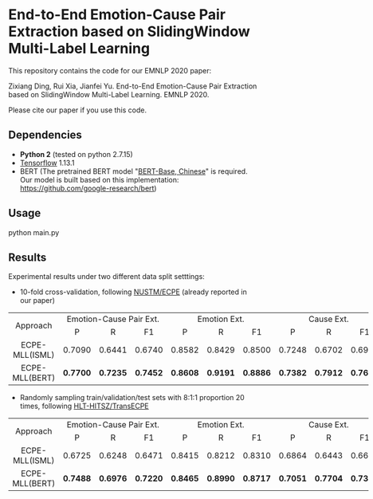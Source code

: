 
# End-to-End Emotion-Cause Pair Extraction based on SlidingWindow Multi-Label Learning

This repository contains the code for our EMNLP 2020 paper:


Zixiang Ding, Rui Xia, Jianfei Yu. End-to-End Emotion-Cause Pair Extraction based on SlidingWindow Multi-Label Learning. EMNLP 2020.

Please cite our paper if you use this code.

## Dependencies

- **Python 2** (tested on python 2.7.15)
- [Tensorflow](https://github.com/tensorflow/tensorflow) 1.13.1
- BERT (The pretrained BERT model "[BERT-Base, Chinese](https://storage.googleapis.com/bert_models/2018_11_03/chinese_L-12_H-768_A-12.zip)" is required. Our model is built based on
this implementation: https://github.com/google-research/bert)




## Usage

python main.py

## Results

Experimental results under two different data split setttings:

- 10-fold cross-validation, following [NUSTM/ECPE](https://github.com/NUSTM/ECPE) (already reported in our paper)

<table align='center' border=0 cellpadding=0 cellspacing=0 width=722 style='border-collapse:
 collapse;table-layout:fixed;width:542pt'>
 <col width=146 style='mso-width-source:userset;mso-width-alt:5205;width:110pt'>
 <col width=64 span=9 style='width:48pt'>
 <tr height=19 style='height:14.4pt'>
  <td align='center'rowspan=2 height=38 class=xl636700 width=146 style='height:28.8pt;
  width:110pt'>Approach</td>
  <td align='center'colspan=3 class=xl636700 width=192 style='border-left:none;width:144pt'>Emotion-Cause
  Pair Ext.</td>
  <td align='center'colspan=3 class=xl636700 width=192 style='border-left:none;width:144pt'>Emotion Ext.</td>
  <td align='center'colspan=3 class=xl636700 width=192 style='border-left:none;width:144pt'>C<font
  class="font56700">ause Ext.</font></td>
 </tr>
 <tr height=19 style='height:14.4pt'>
  <td align='center'height=19 class=xl666700 style='height:14.4pt;border-top:none;border-left:
  none'>P</td>
  <td align='center'class=xl666700 style='border-top:none;border-left:none'>R</td>
  <td align='center'class=xl666700 style='border-top:none;border-left:none'>F1</td>
  <td align='center'class=xl666700 style='border-top:none;border-left:none'>P</td>
  <td align='center'class=xl666700 style='border-top:none;border-left:none'>R</td>
  <td align='center'class=xl666700 style='border-top:none;border-left:none'>F1</td>
  <td align='center'class=xl666700 style='border-top:none;border-left:none'>P</td>
  <td align='center'class=xl666700 style='border-top:none;border-left:none'>R</td>
  <td align='center'class=xl666700 style='border-top:none;border-left:none'>F1</td>
 </tr>
 <tr height=19 style='height:14.4pt'>
  <td align='center'height=19 class=xl636700 style='height:14.4pt;border-top:none'>ECPE-MLL(ISML)</td>
  <td align='center'class=xl646700 style='border-top:none;border-left:none'>0.7090</td>
  <td align='center'class=xl646700 style='border-top:none;border-left:none'>0.6441</td>
  <td align='center'class=xl646700 style='border-top:none;border-left:none'>0.674<font
  class="font56700">0</font></td>
  <td align='center'class=xl646700 style='border-top:none;border-left:none'>0.8582</td>
  <td align='center'class=xl646700 style='border-top:none;border-left:none'>0.8429</td>
  <td align='center'class=xl646700 style='border-top:none;border-left:none'>0.85<font
  class="font56700">00</font></td>
  <td align='center'class=xl646700 style='border-top:none;border-left:none'>0.7248</td>
  <td align='center'class=xl646700 style='border-top:none;border-left:none'>0.6702</td>
  <td align='center'class=xl646700 style='border-top:none;border-left:none'>0.695<font
  class="font56700">0</font></td>
 </tr>
<tr height=19 style='height:14.4pt'>
  <td align='center'height=19 class=xl636700 style='height:14.4pt;border-top:none'>ECPE-MLL(BERT)</td>
  <td align='center'class=xl656700 style='border-top:none;border-left:none'> <b>0.7700</b>  </td>
  <td align='center'class=xl656700 style='border-top:none;border-left:none'> <b>0.7235</b> </td>
  <td align='center'class=xl656700 style='border-top:none;border-left:none'> <b>0.7452</b> </td>
  <td align='center'class=xl656700 style='border-top:none;border-left:none'> <b>0.8608</b> </td>
  <td align='center'class=xl656700 style='border-top:none;border-left:none'> <b>0.9191</b> </td>
  <td align='center'class=xl656700 style='border-top:none;border-left:none'> <b>0.8886</b> </td>
  <td align='center'class=xl656700 style='border-top:none;border-left:none'> <b>0.7382</b> </td>
  <td align='center'class=xl656700 style='border-top:none;border-left:none'> <b>0.7912</b> </td>
  <td align='center'class=xl656700 style='border-top:none;border-left:none'> <b>0.7630</b> </td>
 </tr>
</table>


- Randomly sampling train/validation/test sets with 8:1:1 proportion 20 times, following [HLT-HITSZ/TransECPE](https://github.com/HLT-HITSZ/TransECPE)
<table align='center' border=0 cellpadding=0 cellspacing=0 width=722 style='border-collapse:
 collapse;table-layout:fixed;width:542pt'>
 <col width=146 style='mso-width-source:userset;mso-width-alt:5205;width:110pt'>
 <col width=64 span=9 style='width:48pt'>
 <tr height=19 style='height:14.4pt'>
  <td align='center'rowspan=2 height=38 class=xl636700 width=146 style='height:28.8pt;
  width:110pt'>Approach</td>
  <td align='center'colspan=3 class=xl636700 width=192 style='border-left:none;width:144pt'>Emotion-Cause
  Pair Ext.</td>
  <td align='center'colspan=3 class=xl636700 width=192 style='border-left:none;width:144pt'>Emotion Ext.</td>
  <td align='center'colspan=3 class=xl636700 width=192 style='border-left:none;width:144pt'>C<font
  class="font56700">ause Ext.</font></td>
 </tr>
 <tr height=19 style='height:14.4pt'>
  <td align='center'height=19 class=xl666700 style='height:14.4pt;border-top:none;border-left:
  none'>P</td>
  <td align='center'class=xl666700 style='border-top:none;border-left:none'>R</td>
  <td align='center'class=xl666700 style='border-top:none;border-left:none'>F1</td>
  <td align='center'class=xl666700 style='border-top:none;border-left:none'>P</td>
  <td align='center'class=xl666700 style='border-top:none;border-left:none'>R</td>
  <td align='center'class=xl666700 style='border-top:none;border-left:none'>F1</td>
  <td align='center'class=xl666700 style='border-top:none;border-left:none'>P</td>
  <td align='center'class=xl666700 style='border-top:none;border-left:none'>R</td>
  <td align='center'class=xl666700 style='border-top:none;border-left:none'>F1</td>
 </tr>
 <tr height=19 style='height:14.4pt'>
  <td align='center'height=19 class=xl636700 style='height:14.4pt;border-top:none'>ECPE-MLL(ISML)</td>
  <td align='center'class=xl646700 style='border-top:none;border-left:none'>0.6725</td>
  <td align='center'class=xl646700 style='border-top:none;border-left:none'>0.6248</td>
  <td align='center'class=xl646700 style='border-top:none;border-left:none'>0.6471</td>
  <td align='center'class=xl646700 style='border-top:none;border-left:none'>0.8415</td>
  <td align='center'class=xl646700 style='border-top:none;border-left:none'>0.8212</td>
  <td align='center'class=xl646700 style='border-top:none;border-left:none'>0.8310</td>
  <td align='center'class=xl646700 style='border-top:none;border-left:none'>0.6864</td>
  <td align='center'class=xl646700 style='border-top:none;border-left:none'>0.6443</td>
  <td align='center'class=xl646700 style='border-top:none;border-left:none'>0.6639</td>
 </tr>
<tr height=19 style='height:14.4pt'>
  <td align='center'height=19 class=xl636700 style='height:14.4pt;border-top:none'>ECPE-MLL(BERT)</td>
  <td align='center'class=xl656700 style='border-top:none;border-left:none'> <b>0.7488</b>  </td>
  <td align='center'class=xl656700 style='border-top:none;border-left:none'> <b>0.6976</b> </td>
  <td align='center'class=xl656700 style='border-top:none;border-left:none'> <b>0.7220</b> </td>
  <td align='center'class=xl656700 style='border-top:none;border-left:none'> <b>0.8465</b> </td>
  <td align='center'class=xl656700 style='border-top:none;border-left:none'> <b>0.8990</b> </td>
  <td align='center'class=xl656700 style='border-top:none;border-left:none'> <b>0.8717</b> </td>
  <td align='center'class=xl656700 style='border-top:none;border-left:none'> <b>0.7051</b> </td>
  <td align='center'class=xl656700 style='border-top:none;border-left:none'> <b>0.7704</b> </td>
  <td align='center'class=xl656700 style='border-top:none;border-left:none'> <b>0.7358</b> </td>
 </tr>
</table>
